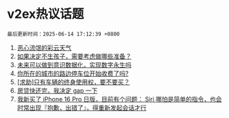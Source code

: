 # v2ex热议话题

`最后更新时间：2025-06-14 17:12:39 +0800`

1. [恶心流氓的彩云天气](https://www.v2ex.com/t/1138528)
1. [如果决定不生孩子，需要考虑做哪些准备？](https://www.v2ex.com/t/1138501)
1. [未来可以做到意识数据化，实现数字永生吗](https://www.v2ex.com/t/1138534)
1. [你所在的城市的路边停车位开始收费了吗?](https://www.v2ex.com/t/1138543)
1. [[求助]只有车辆的终身使用权，要不要买？](https://www.v2ex.com/t/1138512)
1. [房贷快还完，我决定 gap 一下](https://www.v2ex.com/t/1138457)
1. [我新买了 iPhone 16 Pro 日版，目前有个问题： Siri 哪怕是简单的指令，也会时常出现『抱歉，出错了』，得重新发起会话才行](https://www.v2ex.com/t/1138532)

